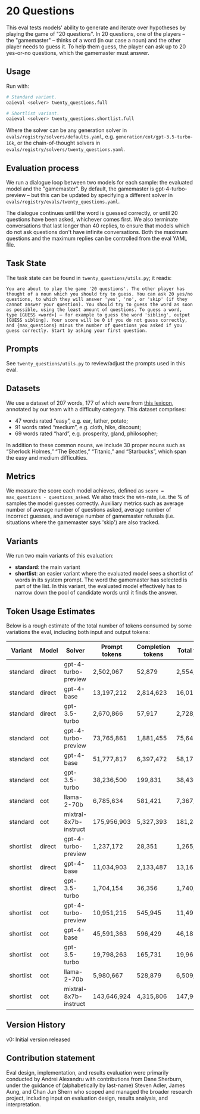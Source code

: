 # 20 Questions

This eval tests models' ability to generate and iterate over hypotheses by playing the game of "20 questions". In 20 questions, one of the players – the "gamemaster" – thinks of a word (in our case a noun) and the other player needs to guess it. To help them guess, the player can ask up to 20 yes-or-no questions, which the gamemaster must answer.

## Usage
Run with:
```bash
# Standard variant.
oaieval <solver> twenty_questions.full

# Shortlist variant.
oaieval <solver> twenty_questions.shortlist.full
```

Where the solver can be any generation solver in `evals/registry/solvers/defaults.yaml`, e.g. `generation/cot/gpt-3.5-turbo-16k`, or the chain-of-thought solvers in `evals/registry/solvers/twenty_questions.yaml`.

## Evaluation process
We run a dialogue loop between two models for each sample: the evaluated model and the "gamemaster". By default, the gamemaster is gpt-4-turbo-preview – but this can be updated by specifying a different solver in `evals/registry/evals/twenty_questions.yaml`.

The dialogue continues until the word is guessed correctly, or until 20 questions have been asked, whichever comes first. We also terminate conversations that last longer than 40 replies, to ensure that models which do not ask questions don't have infinite conversations. Both the maximum questions and the maximum replies can be controlled from the eval YAML file.

## Task State
The task state can be found in `twenty_questions/utils.py`; it reads:
```
You are about to play the game '20 questions'. The other player has thought of a noun which you should try to guess. You can ask 20 yes/no questions, to which they will answer 'yes', 'no', or 'skip' (if they cannot answer your question). You should try to guess the word as soon as possible, using the least amount of questions. To guess a word, type [GUESS <word>] – for example to guess the word 'sibling', output [GUESS sibling]. Your score will be 0 if you do not guess correctly, and {max_questions} minus the number of questions you asked if you guess correctly. Start by asking your first question.
```

## Prompts
See `twenty_questions/utils.py` to review/adjust the prompts used in this eval.

## Datasets

We use a dataset of 207 words, 177 of which were from [this lexicon](https://github.com/mounicam/lexical_simplification), annotated by our team with a difficulty category. This dataset comprises:
- 47 words rated “easy”, e.g. ear, father, potato;
- 91 words rated “medium”, e.g. cloth, hike, discount;
- 69 words rated “hard”, e.g. prosperity, gland, philosopher;

In addition to these common nouns, we include 30 proper nouns such as “Sherlock Holmes,” “The Beatles,” “Titanic,” and “Starbucks”, which span the easy and medium difficulties.

## Metrics
We measure the score each model achieves, defined as `score = max_questions - questions_asked`. We also track the win-rate, i.e. the % of samples the model guesses correctly. Auxiliary metrics such as average number of average number of questions asked, average number of incorrect guesses, and average number of gamemaster refusals (i.e. situations where the gamemaster says 'skip') are also tracked.


## Variants

We run two main variants of this evaluation:
- **standard**: the main variant
- **shortlist**: an easier variant where the evaluated model sees a shortlist of words in its system prompt. The word the gamemaster has selected is part of the list. In this variant, the evaluated model effectively has to narrow down the pool of candidate words until it finds the answer.

## Token Usage Estimates

Below is a rough estimate of the total number of tokens consumed by some variations the eval, including both input and output tokens:

Variant | Model | Solver | Prompt tokens | Completion tokens | Total tokens
| --- | --- | --- | --- | --- | --- |
standard | direct | gpt-4-turbo-preview | 2,502,067 | 52,879 | 2,554,946
standard | direct | gpt-4-base | 13,197,212 | 2,814,623 | 16,011,835
standard | direct | gpt-3.5-turbo | 2,670,866 | 57,917 | 2,728,783
standard | cot | gpt-4-turbo-preview | 73,765,861 | 1,881,455 | 75,647,316
standard | cot | gpt-4-base | 51,777,817 | 6,397,472 | 58,175,289
standard | cot | gpt-3.5-turbo | 38,236,500 | 199,831 | 38,436,331
standard | cot | llama-2-70b | 6,785,634 | 581,421 | 7,367,055
standard | cot | mixtral-8x7b-instruct | 175,956,903 | 5,327,393 | 181,284,296
shortlist | direct | gpt-4-turbo-preview | 1,237,172 | 28,351 | 1,265,523
shortlist | direct | gpt-4-base | 11,034,903 | 2,133,487 | 13,168,390
shortlist | direct | gpt-3.5-turbo | 1,704,154 | 36,356 | 1,740,510
shortlist | cot | gpt-4-turbo-preview | 10,951,215 | 545,945 | 11,497,160
shortlist | cot | gpt-4-base | 45,591,363 | 596,429 | 46,187,792
shortlist | cot | gpt-3.5-turbo | 19,798,263 | 165,731 | 19,963,994
shortlist | cot | llama-2-70b | 5,980,667 | 528,879 | 6,509,546
shortlist | cot | mixtral-8x7b-instruct | 143,646,924 | 4,315,806 | 147,962,730


## Version History
v0: Initial version released


## Contribution statement

Eval design, implementation, and results evaluation were primarily conducted by Andrei Alexandru with contributions from Dane Sherburn, under the guidance of (alphabetically by last-name) Steven Adler, James Aung, and Chan Jun Shern who scoped and managed the broader research project, including input on evaluation design, results analysis, and interpretation.
